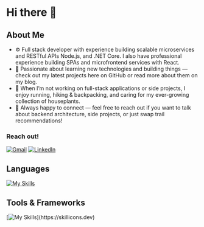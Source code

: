 # Hi there 👋
## About Me
- ⚙️ Full stack developer with experience building scalable microservices and RESTful APIs Node.js, and .NET Core. I also have professional experience building SPAs and microfrontend services with React.
- 🧠 Passionate about learning new technologies and building things — check out my latest projects here on GitHub or read more about them on my blog.
- 🌱 When I’m not working on full-stack applications or side projects, I enjoy running, hiking & backpacking, and caring for my ever-growing collection of houseplants.
- 💬 Always happy to connect — feel free to reach out if you want to talk about backend architecture, side projects, or just swap trail recommendations!
### Reach out!
[![Gmail](https://img.shields.io/badge/Gmail-D14836?style=for-the-badge&logo=gmail&logoColor=white)](mailto:justinwgrove@gmail.com)
[![LinkedIn](https://img.shields.io/badge/LinkedIn-0077B5?style=for-the-badge&logo=linkedin&logoColor=white)](https://www.linkedin.com/in/justinwgrove/)
## Languages
[![My Skills](https://skillicons.dev/icons?i=cs,ts,js,python,go,lua,bash,html,css)](https://skillicons.dev)
## Tools & Frameworks
[![My Skills](https://skillicons.dev/icons?i=nodejs,express,dotnet,mongodb,postgres,sqlite,docker,nginx,redis,supabase,svelte,vscode,neovim,webpack,linux,windows,aws,cloudflare,git,github,gitlab,jenkins,jest,)](https://skillicons.dev)
